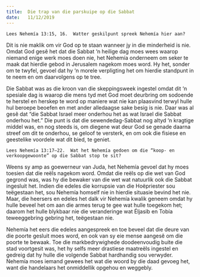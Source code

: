 ```yaml
---
title:  Die trap van die parskuipe op die Sabbat
date:   11/12/2019
---
```


`Lees Nehemía 13:15, 16.  Watter geskilpunt spreek Nehemía hier aan?` 

Dit is nie maklik om vir God op te staan wanneer jy in die minderheid is nie.  Omdat God gesê het dat die Sabbat ‘n heilige dag moes wees waarop niemand enige werk moes doen nie, het Nehemía onderneem om seker te maak dat hierdie gebod in Jerusalem nagekom moes word.  Hy het, sonder om te twyfel, gevoel dat hy ‘n morele verpligting het om hierdie standpunt in te neem en om daarvolgens op te tree. 

Die Sabbat was as die kroon van die skeppingsweek ingestel omdat dit ‘n spesiale dag is waarop die mens tyd met God moet deurbring om sodoende te herstel en herskep te word op maniere wat nie kan plaasvind terwyl hulle hul beroepe beoefen en met ander alledaagse sake besig is nie.  Daar was al gesê dat “die Sabbat Israel meer onderhou het as wat Israel die Sabbat onderhou het.”  Die punt is dat die sewendedag-Sabbat nog altyd ‘n kragtige middel was, en nog steeds is, om diegene wat deur God se genade daarna streef om dit te onderhou, se geloof te versterk, en om ook die fisiese en geestelike voordele wat dit bied, te geniet. 

`Lees Nehemía 13:17–22.  Wat het Nehemía gedoen om die “koop- en verkoopgewoonte” op die Sabbat stop te sit?` 

Weens sy amp as goewerneur van Juda, het Nehemía gevoel dat hy moes toesien dat die reëls nagekom word.  Omdat die reëls op die wet van God gegrond was, was hy die bewaker van die wet wat natuurlik ook die Sabbat ingesluit het.  Indien die edeles die korrupsie van die Hoëpriester sou teëgestaan het, sou Nehemía homself nie in hierdie situasie bevind het nie.  Maar, die heersers en edeles het dalk vir Nehemía kwalik geneem omdat hy hulle beveel het om aan die armes terug te gee wat hulle toegekom het;  daarom het hulle blykbaar nie die veranderinge wat Éljasib en Tobía teweeggebring gebring het, teëgestaan nie. 

Nehemía het eers die edeles aangespreek en toe beveel dat die deure van die poorte gesluit moes word, en ook van sy eie mense aangesê om die poorte te bewaak.  Toe die markbedrywighede doodeenvoudig buite die stad voortgesit was, het hy selfs meer drastiese maatreëls ingestel en gedreig dat hy hulle die volgende Sabbat hardhandig sou verwyder. Nehemía moes iemand gewees het wat die woord by die daad gevoeg het, want die handelaars het onmiddellik opgehou en weggebly.